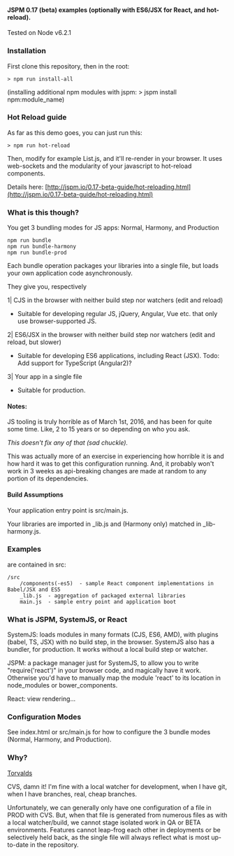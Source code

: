 #### JSPM 0.17 (beta) examples (optionally with ES6/JSX for React, and hot-reload).

Tested on Node v6.2.1

### Installation

First clone this repository, then in the root:

    > npm run install-all

(installing additional npm modules with jspm: > jspm install npm:module_name)

### Hot Reload guide

As far as this demo goes, you can just run this:

    > npm run hot-reload

Then, modify for example List.js, and it'll re-render in your browser. It uses web-sockets and the
modularity of your javascript to hot-reload components.

Details here:
[http://jspm.io/0.17-beta-guide/hot-reloading.html](http://jspm.io/0.17-beta-guide/hot-reloading.html)

### What is this though?

You get 3 bundling modes for JS apps: Normal, Harmony, and Production

````
npm run bundle
npm run bundle-harmony
npm run bundle-prod
````

Each bundle operation packages your libraries into a single file, but loads your own application code asynchronously.

They give you, respectively

1| CJS in the browser with neither build step nor watchers (edit and reload)

- Suitable for developing regular JS, jQuery, Angular, Vue etc. that only use browser-supported JS.

2| ES6/JSX in the browser with neither build step nor watchers (edit and reload, but slower)

- Suitable for developing ES6 applications, including React (JSX). Todo: Add support for TypeScript (Angular2)?

3| Your app in a single file

- Suitable for production.

#### Notes:

JS tooling is truly horrible as of March 1st, 2016, and has been for quite some time. Like, 2 to 15 years or so depending on who you ask.

_This doesn't fix any of that (sad chuckle)._

This was actually more of an exercise in experiencing how horrible it is and how hard it was to get this configuration running.
And, it probably won't work in 3 weeks as api-breaking changes are made at random to any portion of its dependencies.

#### Build Assumptions

Your application entry point is src/main.js.

Your libraries are imported in _lib.js and (Harmony only) matched in _lib-harmony.js.

### Examples

are contained in src:

````
/src
    /components(-es5)  - sample React component implementations in Babel/JSX and ES5
    _lib.js  - aggregation of packaged external libraries
    main.js  - sample entry point and application boot
````

### What is JSPM, SystemJS, or React

SystemJS: loads modules in many formats (CJS, ES6, AMD), with plugins (babel, TS, JSX) with no build step, in the browser. SystemJS also has a bundler, for production.
It works without a local build step or watcher.

JSPM: a package manager just for SystemJS, to allow you to write "require('react')" in your browser code, and magically have it work. Otherwise you'd have to manually
map the module 'react' to its location in node_modules or bower_components.

React: view rendering...

### Configuration Modes

See index.html or src/main.js for how to configure the 3 bundle modes (Normal, Harmony, and Production).

### Why?

[Torvalds](https://www.youtube.com/watch?v=AxkGKtVNdik)

CVS, damn it! I'm fine with a local watcher for development, when I have git, when I have branches, real, cheap branches.

Unfortunately, we can generally only have one configuration of a file in PROD with CVS. But, when that file is generated
from numerous files as with a local watcher/build, we cannot stage isolated work in QA or BETA environments. Features cannot
leap-frog each other in deployments or be selectively held back, as the single file will always reflect what is most
up-to-date in the repository.